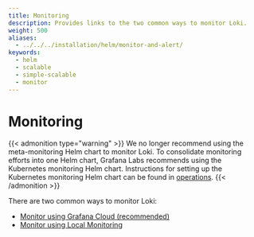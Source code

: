 ```yaml
---
title: Monitoring
description: Provides links to the two common ways to monitor Loki.
weight: 500
aliases:
  - ../../../installation/helm/monitor-and-alert/
keywords:
  - helm 
  - scalable
  - simple-scalable
  - monitor
---
```


# Monitoring

<!-- vale Grafana.We = NO -->
{{< admonition type="warning" >}}
We no longer recommend using the meta-monitoring Helm chart to monitor Loki. To consolidate monitoring efforts into one Helm chart, Grafana Labs recommends using the Kubernetes monitoring Helm chart. Instructions for setting up the Kubernetes monitoring Helm chart can be found in [operations](https://grafana.com/docs/loki/<LOKI_VERSION>/operations/meta-monitoring/).
{{< /admonition >}}
<!-- vale Grafana.We = YES -->

There are two common ways to monitor Loki:

- [Monitor using Grafana Cloud (recommended)](with-grafana-cloud/)
- [Monitor using Local Monitoring](with-local-monitoring/)
